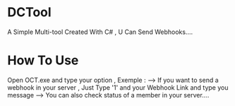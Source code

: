# DCTool
A Simple Multi-tool Created With C# , U Can Send Webhooks....
# How To Use
Open OCT.exe and type your option ,
Exemple :
--> If you want to send a webhook in your server , Just Type '1' and your Webhook Link and type you message 
--> You can also check status of a member in your server....
